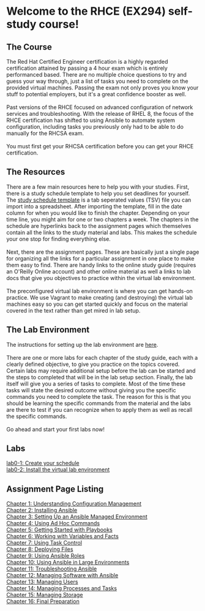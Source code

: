 # Welcome to the RHCE (EX294) self-study course!

## The Course
The Red Hat Certified Engineer certification is a highly regarded certification attained by passing a 4 hour exam which is entirely performanced based.  There are no multiple choice questions to try and guess your way through, just a list of tasks you need to complete on the provided virtual machines.  Passing the exam not only proves you know your stuff to potential employers, but it's a great confidence booster as well.</br></br>
Past versions of the RHCE focused on advanced configuration of network services and troubleshooting.  With the release of RHEL 8, the focus of the RHCE certification has shifted to using Ansible to automate system configuration, including tasks you previously only had to be able to do manually for the RHCSA exam.</br></br>
You must first get your RHCSA certification before you can get your RHCE certification.


## The Resources
There are a few main resources here to help you with your studies.  First, there is a study schedule template to help you set deadlines for yourself.  The [study schedule template](https://raw.githubusercontent.com/dmbrownlee/demo/release/rhcsa/labfiles/rhce/rhce-schedule-template.tsv) is a tab seperated values (TSV) file you can import into a spreadsheet.  After importing the template, fill in the date column for when you would like to finish the chapter.  Depending on your time line, you might aim for one or two chapters a week.  The chapters in the schedule are hyperlinks back to the assignment pages which themselves contain all the links to the study material and labs.  This makes the schedule your one stop for finding everything else.</br></br>
Next, there are the assignment pages.  These are basically just a single page for organizing all the links for a particular assignment in one place to make them easy to find.  There are handy links to the online study guide (requires an O'Reilly Online account) and other online material as well a links to lab docs that give you objectives to practice within the virtual lab environment.</br></br>
The preconfigured virtual lab environment is where you can get hands-on practice.  We use Vagrant to make creating (and destroying) the virtual lab machines easy so you can get started quickly and focus on the material covered in the text rather than get mired in lab setup.


## The Lab Environment
The instructions for setting up the lab environment are [here](../README.md).</br></br>
There are one or more labs for each chapter of the study guide, each with a clearly defined objective, to give you practice on the topics covered.  Certain labs may require additional setup before the lab can be started and the steps to completed that will be in the lab setup section.  Finally, the lab itself will give you a series of tasks to complete.  Most of the time these tasks will state the desired outcome without giving you the specific commands you need to complete the task.  The reason for this is that you should be learning the specific commands from the material and the labs are there to test if you can recognize when to apply them as well as recall the specific commands.</br></br>
Go ahead and start your first labs now!


## Labs
[lab0-1: Create your schedule](chapter0/lab0-1.md)</br>
[lab0-2: Install the virtual lab environment](chapter0/lab0-2.md)</br>

## Assignment Page Listing
[Chapter 1: Understanding Configuration Management](chapter1/README.md)</br>
[Chapter 2: Installing Ansible](chapter2/README.md)</br>
[Chapter 3: Setting Up an Ansible Managed Environment](chapter3/README.md)</br>
[Chapter 4: Using Ad Hoc Commands](chapter4/README.md)</br>
[Chapter 5: Getting Started with Playbooks](chapter5/README.md)</br>
[Chapter 6: Working with Variables and Facts](chapter6/README.md)</br>
[Chapter 7: Using Task Control](chapter7/README.md)</br>
[Chapter 8: Deploying Files](chapter8/README.md)</br>
[Chapter 9: Using Ansible Roles](chapter9/README.md)</br>
[Chapter 10: Using Ansible in Large Environments](chapter10/README.md)</br>
[Chapter 11: Troubleshooting Ansible](chapter11/README.md)</br>
[Chapter 12: Managing Software with Ansible](chapter12/README.md)</br>
[Chapter 13: Managing Users](chapter13/README.md)</br>
[Chapter 14: Managing Processes and Tasks](chapter14/README.md)</br>
[Chapter 15: Managing Storage](chapter15/README.md)</br>
[Chapter 16: Final Preparation](chapter16/README.md)</br>
